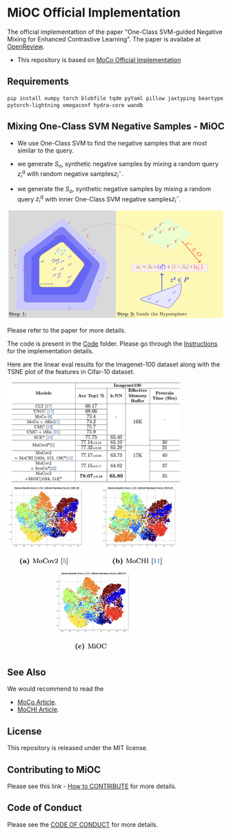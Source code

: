 # MiOC Official Implementation


The official implementattion of the paper "One-Class SVM-guided Negative Mixing for
Enhanced Contrastive Learning". The paper is availabe at [OpenReview](https://openreview.net/forum?id=XCUzATsVdU#discussion).

* This repository is based on [MoCo Official Implementation](https://github.com/facebookresearch/moco)
## Requirements

```
pip install numpy torch blobfile tqdm pyYaml pillow jaxtyping beartype pytorch-lightning omegaconf hydra-core wandb
```

## Mixing One-Class SVM Negative Samples - MiOC

- We use One-Class SVM to find the negative samples that are most similar to the query.

- we generate $S_n$, synthetic negative samples by mixing a random query $z^q_i$ with random negative samples$z^-_i$.
- we generate the $S_o$, synthetic negative samples by mixing a random query $z^q_i$ with inner One-Class SVM negative samples$z^-_i$.

<img src="./Images/mioc.png" alt="MiOC" width="600">

Please refer to the paper for more details.

The code is present in the [Code](Code) folder.
Please go through the [Instructions](Code/Instructions.md) for the implementation details. 

Here are the linear eval results for the Imagenet-100 dataset along with the TSNE plot of the features in Cifar-10 dataset.


<img src="./Images/imagenet-100.png" alt="Imagenet-100" width="400">
<img src="./Images/tsne.png" alt="Another Image" width="400">

## See Also
We would recommend to read the 
- [MoCo Article](https://arxiv.org/abs/1911.05722).
- [MoCHI Article](https://europe.naverlabs.com/research/publications/hard-negative-mixing-for-contrastive-learning/).

## License

This repository is released under the MIT license. 

## Contributing to MiOC

Please see this link -  [How to CONTRIBUTE](.github/CONTRIBUTING.md) for more details.

## Code of Conduct

Please see the [CODE OF CONDUCT](.github/CODE_OF_CONDUCT.md) for more details.
